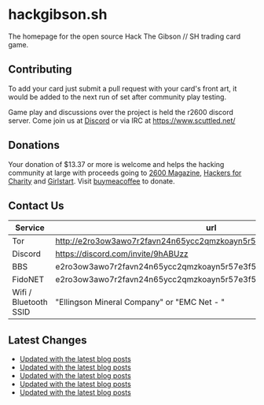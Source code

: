 # hackgibson.sh
The homepage for the open source Hack The Gibson // SH trading card game.


## Contributing

To add your card just submit a pull request with your card's front art, it would be added to the next run of set after community play testing.

Game play and discussions over the project is held the r2600 discord server. Come join us at [Discord](https://discord.com/invite/9hABUzz) or via IRC at https://www.scuttled.net/


## Donations

Your donation of $13.37 or more is welcome and helps the hacking community at large with proceeds going to [2600 Magazine](https://2600.com/), [Hackers for Charity](https://hackersforcharity.org) and [Girlstart](https://girlstart.org).  Visit [buymeacoffee](https://www.buymeacoffee.com/hackgibson.sh) to donate.


## Contact Us

Service | url
-|-
Tor | http://e2ro3ow3awo7r2favn24n65ycc2qmzkoayn5r57e3f56nvjwdcgg32ad.onion
Discord | https://discord.com/invite/9hABUzz
BBS | e2ro3ow3awo7r2favn24n65ycc2qmzkoayn5r57e3f56nvjwdcgg32ad.onion:23
FidoNET | e2ro3ow3awo7r2favn24n65ycc2qmzkoayn5r57e3f56nvjwdcgg32ad.onion:24554
Wifi / Bluetooth SSID | "Ellingson Mineral Company" or "EMC Net - <fidonet address>"

## Latest Changes
<!-- BLOG-POST-LIST:START -->
- [Updated with the latest blog posts](https://github.com/DFW2600/hackgibson.sh/commit/b7510f0e0d184d16f0299785289d435515cee18d)
- [Updated with the latest blog posts](https://github.com/DFW2600/hackgibson.sh/commit/ccee2a101806d03ad59b0cf965a244ae14cc1415)
- [Updated with the latest blog posts](https://github.com/DFW2600/hackgibson.sh/commit/725f63e1de5ae68f0ae0792f324bd1a5f3bc4e59)
- [Updated with the latest blog posts](https://github.com/DFW2600/hackgibson.sh/commit/8e0ab4d9528f267b1abb8630676c4ee27c36f9f8)
- [Updated with the latest blog posts](https://github.com/DFW2600/hackgibson.sh/commit/3c62100f0287f8c146a40b29c3305088cc2be2bd)
<!-- BLOG-POST-LIST:END -->
